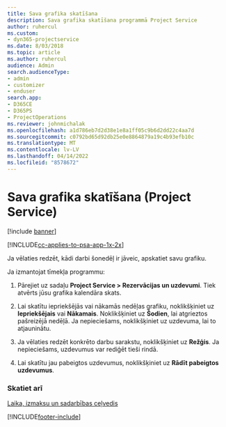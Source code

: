 ```yaml
---
title: Sava grafika skatīšana
description: Sava grafika skatīšana programmā Project Service
author: ruhercul
ms.custom:
- dyn365-projectservice
ms.date: 8/03/2018
ms.topic: article
ms.author: ruhercul
audience: Admin
search.audienceType:
- admin
- customizer
- enduser
search.app:
- D365CE
- D365PS
- ProjectOperations
ms.reviewer: johnmichalak
ms.openlocfilehash: a1d786eb7d2d38e1e8a1ff05c9b6d2dd22c4aa7d
ms.sourcegitcommit: c0792bd65d92db25e0e8864879a19c4b93efb10c
ms.translationtype: MT
ms.contentlocale: lv-LV
ms.lasthandoff: 04/14/2022
ms.locfileid: "8578672"
---
```

# <a name="view-your-schedule-project-service"></a>Sava grafika skatīšana (Project Service)

[!include [banner](../includes/psa-now-project-operations.md)]

[!INCLUDE[cc-applies-to-psa-app-1x-2x](../includes/cc-applies-to-psa-app-1x-2x.md)]

Ja vēlaties redzēt, kādi darbi šonedēļ ir jāveic, apskatiet savu grafiku.  
  
 Ja izmantojat tīmekļa programmu:  
  
1.  Pārejiet uz sadaļu **Project Service > Rezervācijas un uzdevumi**. Tiek atvērts jūsu grafika kalendāra skats.  
  
2.  Lai skatītu iepriekšējās vai nākamās nedēļas grafiku, noklikšķiniet uz **Iepriekšējais** vai **Nākamais**. Noklikšķiniet uz **Šodien**, lai atgrieztos pašreizējā nedēļā. Ja nepieciešams, noklikšķiniet uz uzdevuma, lai to atjauninātu.  
  
3.  Ja vēlaties redzēt konkrēto darbu sarakstu, noklikšķiniet uz **Režģis**. Ja nepieciešams, uzdevumus var rediģēt tieši rindā.  
  
4.  Lai skatītu jau pabeigtos uzdevumus, noklikšķiniet uz **Rādīt pabeigtos uzdevumus**.  
  
### <a name="see-also"></a>Skatiet arī  
 [Laika, izmaksu un sadarbības ceļvedis](../psa/time-expense-collaboration-guide.md)


[!INCLUDE[footer-include](../includes/footer-banner.md)]
